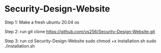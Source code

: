 # Security-Design-Website

Step 1:
Make a fresh ubuntu 20.04 os

Step 2:
run 
git clone https://github.com/vs256/Security-Design-Website.git

Step 3:
run
cd Security-Design-Website
sudo chmod +x installation.sh
sudo ./installation.sh